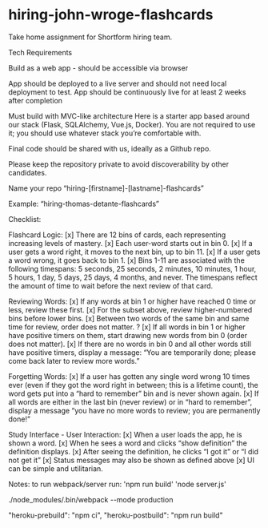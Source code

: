 # hiring-john-wroge-flashcards
Take home assignment for Shortform hiring team. 


Tech Requirements

Build as a web app - should be accessible via browser

App should be deployed to a live server and should not need local deployment to test. App should be continuously live for at least 2 weeks after completion

Must build with MVC-like architecture
Here is a starter app based around our stack (Flask, SQLAlchemy, Vue.js, Docker). You are not required to use it; you should use whatever stack you’re comfortable with.

Final code should be shared with us, ideally as a Github repo. 

Please keep the repository private to avoid discoverability by other candidates. 

Name your repo “hiring-[firstname]-[lastname]-flashcards”

Example: “hiring-thomas-detante-flashcards”

Checklist:

Flashcard Logic:
[x] There are 12 bins of cards, each representing increasing levels of mastery. 
[x] Each user-word starts out in bin 0.
[x] If a user gets a word right, it moves to the next bin, up to bin 11.
[x] If a user gets a word wrong, it goes back to bin 1.
[x] Bins 1-11 are associated with the following timespans:  5 seconds, 25 seconds, 2 minutes, 10 minutes, 1 hour, 5 hours, 1 day, 5 days, 25 days, 4 months, and never. The timespans reflect the amount of time to wait before the next review of that card.

Reviewing Words:
[x] If any words at bin 1 or higher have reached 0 time or less, review these first.
[x] For the subset above, review higher-numbered bins before lower bins.
[x] Between two words of the same bin and same time for review, order does not matter.
? [x] If all words in bin 1 or higher have positive timers on them, start drawing new words from bin 0 (order does not matter).
[x] If there are no words in bin 0 and all other words still have positive timers, display a message: “You are temporarily done; please come back later to review more words.”

Forgetting Words:
[x] If a user has gotten any single word wrong 10 times ever (even if they got the word right in between; this is a lifetime count), the word gets put into a “hard to remember” bin and is never shown again.
[x] If all words are either in the last bin (never review) or in “hard to remember”, display a message “you have no more words to review; you are permanently done!”

Study Interface - User Interaction:
[x] When a user loads the app, he is shown a word.
[x] When he sees a word and clicks “show definition” the definition displays.
[x] After seeing the definition, he clicks “I got it” or “I did not get it”
[x] Status messages may also be shown as defined above
[x] UI can be simple and utilitarian. 

Notes: 
to run webpack/server run: 
'npm run build' 
'node server.js'

./node_modules/.bin/webpack --mode production

 "heroku-prebuild": "npm ci",
"heroku-postbuild": "npm run build"
